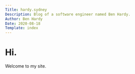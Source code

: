 ```yaml
---
Title: hardy.sydney
Description: Blog of a software engineer named Ben Hardy.
Author: Ben Hardy
Date: 2020-08-18
Template: index
---
```

# Hi.

Welcome to my site.

